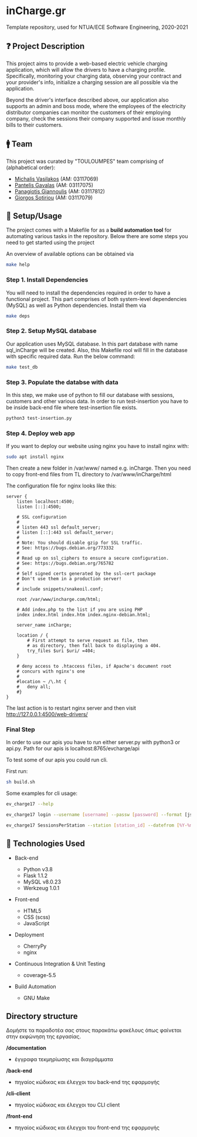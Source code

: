 # inCharge.gr

Template repository, used for NTUA/ECE Software Engineering, 2020-2021



## :question: Project Description

This project aims to provide a web-based electric vehicle charging application, which will allow the drivers to have a charging profile.
Specifically, monitoring your charging data, observing your contract and your provider's info, initialize a charging session are all possible via the application.

Beyond the driver's interface described above, our application also supports an admin and boss mode, where the employees of the electricity distributor companies can monitor the customers of their employing company, check the sessions their company supported and issue monthly bills to their customers. 


## :mens: Team

This project was curated by "TOULOUMPES" team comprising of (alphabetical order):
 * [Michalis Vasilakos](https://github.com/michalakos) (AM: 03117069)
 * [Pantelis Gavalas](https://github.com/PantelisGavalas) (AM: 03117075)
 * [Panagiotis Giannoulis](https://github.com/pangiann) (AM: 03117812)
 * [Giorgos Sotiriou](https://github.com/geosotos) (AM: 03117079)


## :nut_and_bolt: Setup/Usage

The project comes with a Makefile for as a **build automation tool** for automating various tasks in the repository. Below there are some steps you need to get started using the project

An overview of available options can be obtained via

```bash
make help
```

### Step 1. Install Dependencies

You will need to install the dependencies required in order to have a functional project. This part comprises of both system-level dependencies (MySQL) as well as Python dependencies. Install them via

``` bash
make deps 
```

### Step 2. Setup MySQL database
Our application uses MySQL database. In this part database with name sql_inCharge will be created. Also, this Makefile rool will fill in the database with specific required data. Run the below command:

```bash
make test_db
```

### Step 3. Populate the databse with data

In this step, we make use of python to fill our database with sessions, customers and other various data. In order to run test-insertion you have to be inside back-end file where test-insertion file exists.
```bash
python3 test-insertion.py
```

### Step 4. Deploy web app 

If you want to deploy our website using nginx you have to install nginx with:

```bash
sudo apt install nginx
```

Then create a new folder in /var/www/ named e.g. inCharge.
Then you need to copy front-end files from TL directory to /var/www/inCharge/html  

The configuration file for nginx looks like this: 

```
server {
	listen localhost:4500;
	listen [::]:4500;

	# SSL configuration
	#
	# listen 443 ssl default_server;
	# listen [::]:443 ssl default_server;
	#
	# Note: You should disable gzip for SSL traffic.
	# See: https://bugs.debian.org/773332
	#
	# Read up on ssl_ciphers to ensure a secure configuration.
	# See: https://bugs.debian.org/765782
	#
	# Self signed certs generated by the ssl-cert package
	# Don't use them in a production server!
	#
	# include snippets/snakeoil.conf;

	root /var/www/incharge.com/html;

	# Add index.php to the list if you are using PHP
	index index.html index.htm index.nginx-debian.html;

	server_name inCharge;

	location / {
		# First attempt to serve request as file, then
		# as directory, then fall back to displaying a 404.
		try_files $uri $uri/ =404;
	}

	# deny access to .htaccess files, if Apache's document root
	# concurs with nginx's one
	#
	#location ~ /\.ht {
	#	deny all;
	#}
}
```

The last action is to restart nginx server and then visit http://127.0.0.1:4500/web-drivers/

### Final Step 

In order to use our apis you have to run either server.py with python3 or api.py. 
Path for our apis is localhost:8765/evcharge/api

To test some of our apis you could run cli. 

First run: 

```bash
sh build.sh
```

Some examples for cli usage:

```bash
ev_charge17 --help 

ev_charge17 login --username [username] --passw [password] --format [json|csv]

ev_charge17 SessionsPerStation --station [station_id] --datefrom [%Y-%m-%d] --dateto [%Y-%m-%d] --apikey [apikey] --format [json|csv]

```

## :hammer: Technologies Used

* Back-end
  * Python v3.8
  * Flask 1.1.2
  * MySQL v8.0.23
  * Werkzeug 1.0.1


* Front-end
  * HTML5
  * CSS (scss)
  * JavaScript

* Deployment
  * CherryPy
  * nginx

* Continuous Integration & Unit Testing

  * coverage-5.5
  

* Build Automation

  * GNU Make

## Directory structure

Δομήστε τα παραδοτέα σας στους παρακάτω φακέλους όπως φαίνεται στην
εκφώνηση της εργασίας.

**/documentation**
- έγγραφα τεκμηρίωσης και διαγράμματα

**/back-end**
- πηγαίος κώδικας και έλεγχοι του back-end της εφαρμογής

**/cli-client**
- πηγαίος κώδικας και έλεγχοι του CLI client

**/front-end**
- πηγαίος κώδικας και έλεγχοι του front-end της εφαρμογής
